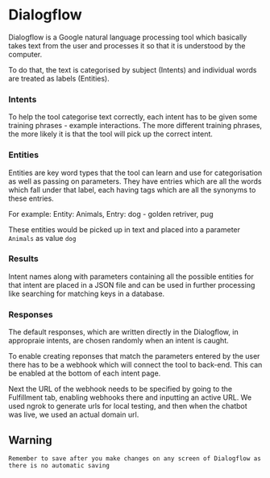 # Dialogflow

Dialogflow is a Google natural language processing tool which basically takes text from the user and processes it so that it is understood by the computer.

To do that, the text is categorised by subject (Intents) and individual words are treated as labels (Entities). 

### Intents

To help the tool categorise text correctly, each intent has to be given some training phrases - example interactions. The more different training phrases, the more likely it is that the tool will pick up the correct intent.

### Entities

Entities are key word types that the tool can learn and use for categorisation as well as passing on parameters. They have entries which are all the words which fall under that label, each having tags which are all the synonyms to these entries. 

For example: Entity: Animals, Entry: dog - golden retriver, pug

These entities would be picked up in text and placed into a parameter ```Animals``` as value ```dog```

### Results

Intent names along with parameters containing all the possible entities for that intent are placed in a JSON file and can be used in further processing like searching for matching keys in a database.

### Responses

The default responses, which are written directly in the Dialogflow, in appropraie intents, are chosen randomly when an intent is caught. 

To enable creating reponses that match the parameters entered by the user there has to be a webhook which will connect the tool to back-end. This can be enabled at the bottom of each intent page.

Next the URL of the webhook needs to be specified by going to the Fulfillment tab, enabling webhooks there and inputting an active URL. We used ngrok to generate urls for local testing, and then when the chatbot was live, we used an actual domain url.

## Warning

```Remember to save after you make changes on any screen of Dialogflow as there is no automatic saving```

```Make sure that every intent has parameters 'number', 'number1' (unless it's asking for ID or credits), 'Credits' and/or 'Class_code', 'date' and 'date1' (unless it's asking for a date), 'Date_start' and/or 'Date_end'.
